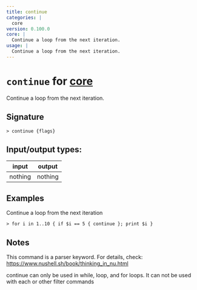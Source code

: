 ```yaml
---
title: continue
categories: |
  core
version: 0.100.0
core: |
  Continue a loop from the next iteration.
usage: |
  Continue a loop from the next iteration.
---
```

<!-- This file is automatically generated. Please edit the command in https://github.com/nushell/nushell instead. -->

# `continue` for [core](/commands/categories/core.md)

<div class='command-title'>Continue a loop from the next iteration.</div>

## Signature

```> continue {flags} ```


## Input/output types:

| input   | output  |
| ------- | ------- |
| nothing | nothing |

## Examples

Continue a loop from the next iteration
```nu
> for i in 1..10 { if $i == 5 { continue }; print $i }

```

## Notes
This command is a parser keyword. For details, check:
  https://www.nushell.sh/book/thinking_in_nu.html

  continue can only be used in while, loop, and for loops. It can not be used with each or other filter commands